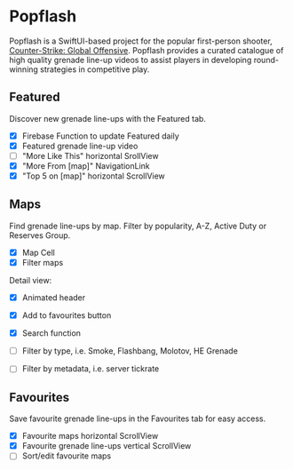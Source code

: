 # Popflash
Popflash is a SwiftUI-based project for the popular first-person shooter, [Counter-Strike: Global Offensive](https://store.steampowered.com/app/730/CounterStrike_Global_Offensive/). Popflash provides a curated catalogue of high quality grenade line-up videos to assist players in developing round-winning strategies in competitive play.

## Featured
Discover new grenade line-ups with the Featured tab.
- [x] Firebase Function to update Featured daily
- [x] Featured grenade line-up video
- [ ] "More Like This" horizontal SrollView
- [x] "More From [map]" NavigationLink
- [x] "Top 5 on [map]" horizontal ScrollView

## Maps
Find grenade line-ups by map. Filter by popularity, A-Z, Active Duty or Reserves Group.
- [x] Map Cell
- [x] Filter maps

Detail view:
- [x] Animated header
- [x] Add to favourites button
- [x] Search function
- [ ] Filter by type, i.e. Smoke, Flashbang, Molotov, HE Grenade
- [ ] Filter by metadata, i.e. server tickrate


## Favourites
Save favourite grenade line-ups in the Favourites tab for easy access.
- [x] Favourite maps horizontal ScrollView
- [x] Favourite grenade line-ups vertical ScrollView
- [ ] Sort/edit favourite maps
